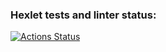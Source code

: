 ### Hexlet tests and linter status:
[![Actions Status](https://github.com/AnastasiaKv/frontend-project-12/workflows/hexlet-check/badge.svg)](https://github.com/AnastasiaKv/frontend-project-12/actions)